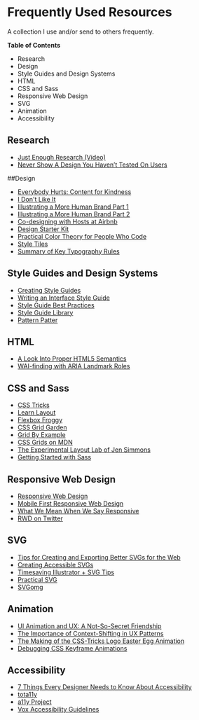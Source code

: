 # Frequently Used Resources
A collection I use and/or send to others frequently.

**Table of Contents**
* Research
* Design
* Style Guides and Design Systems
* HTML
* CSS and Sass
* Responsive Web Design
* SVG
* Animation
* Accessibility

## Research
* [Just Enough Research (Video)](https://medium.com/research-things/just-enough-research-b253a32e8d28)
* [Never Show A Design You Haven’t Tested On Users](https://alistapart.com/article/never-show-a-design-you-havent-tested-on-users)

##Design
* [Everybody Hurts: Content for Kindness](http://www.sarawb.com/2015/09/10/everybody-hurts-content-for-kindness/)
* [I Don't Like It](https://alistapart.com/column/i-dont-like-it)
* [Illustrating a More Human Brand Part 1](https://medium.com/dropbox-design/illustrating-a-more-human-brand-part-1-e1cfe3c28d9)
* [Illustrating a More Human Brand Part 2](https://medium.com/dropbox-design/illustrating-a-more-human-brand-part-2-d2e9494cc8a3)
* [Co-designing with Hosts at Airbnb](https://medium.com/airbnb-design/co-designing-with-hosts-e1f0d389f4ee)
* [Design Starter Kit](http://samkapila.com/design-starter-kit/)
* [Practical Color Theory for People Who Code](https://tallys.github.io/color-theory/)
* [Style Tiles](http://styletil.es/)
* [Summary of Key Typography Rules](http://practicaltypography.com/summary-of-key-rules.html)

## Style Guides and Design Systems
* [Creating Style Guides](https://alistapart.com/article/creating-style-guides)
* [Writing an Interface Style Guide](https://alistapart.com/article/writingainterfacestyleguide)
* [Style Guide Best Practices](http://bradfrost.com/blog/post/style-guide-best-practices/)
* [Style Guide Library](http://styleguides.io/)
* [Pattern Patter](https://ethanmarcotte.com/wrote/pattern-patter/)

## HTML
* [A Look Into Proper HTML5 Semantics](http://www.hongkiat.com/blog/html-5-semantics/)
* [WAI-finding with ARIA Landmark Roles](https://alistapart.com/column/wai-finding-with-aria-landmark-roles)

## CSS and Sass
* [CSS Tricks](https://css-tricks.com/)
* [Learn Layout](http://learnlayout.com/)
* [Flexbox Froggy](http://flexboxfroggy.com/)
* [CSS Grid Garden](http://cssgridgarden.com/)
* [Grid By Example](https://gridbyexample.com/examples/)
* [CSS Grids on MDN](https://developer.mozilla.org/en-US/docs/Learn/CSS/CSS_layout/Grids)
* [The Experimental Layout Lab of Jen Simmons](http://labs.jensimmons.com/)
* [Getting Started with Sass](https://alistapart.com/article/getting-started-with-sass)

## Responsive Web Design
* [Responsive Web Design](https://alistapart.com/article/responsive-web-design)
* [Mobile First Responsive Web Design](http://bradfrost.com/blog/web/mobile-first-responsive-web-design/)
* [What We Mean When We Say Responsive](https://alistapart.com/column/what-we-mean-when-we-say-responsive)
* [RWD on Twitter](https://twitter.com/rwd)

## SVG
* [Tips for Creating and Exporting Better SVGs for the Web](http://www.sarasoueidan.com/blog/svg-tips-for-designers/)
* [Creating Accessible SVGs](https://www.sitepoint.com/tips-accessible-svg/)
* [Timesaving Illustrator + SVG Tips](http://valhead.com/2015/08/19/timesaving-illustrator-svg-tips)
* [Practical SVG](https://alistapart.com/article/practical-svg)
* [SVGomg](https://jakearchibald.github.io/svgomg/)

## Animation
* [UI Animation and UX: A Not-So-Secret Friendship](https://alistapart.com/article/ui-animation-and-ux-a-not-so-secret-friendship)
* [The Importance of Context-Shifting in UX Patterns](https://css-tricks.com/the-importance-of-context-shifting-in-ux-patterns/)
* [The Making of the CSS-Tricks Logo Easter Egg Animation](https://css-tricks.com/the-making-of-the-css-tricks-logo-easter-egg-animation/)
* [Debugging CSS Keyframe Animations](https://css-tricks.com/debugging-css-keyframe-animations/)


## Accessibility
* [7 Things Every Designer Needs to Know About Accessibility](https://medium.com/salesforce-ux/7-things-every-designer-needs-to-know-about-accessibility-64f105f0881b)
* [tota11y](http://khan.github.io/tota11y/)
* [a11y Project](http://a11yproject.com/)
* [Vox Accessibility Guidelines](http://accessibility.voxmedia.com/)